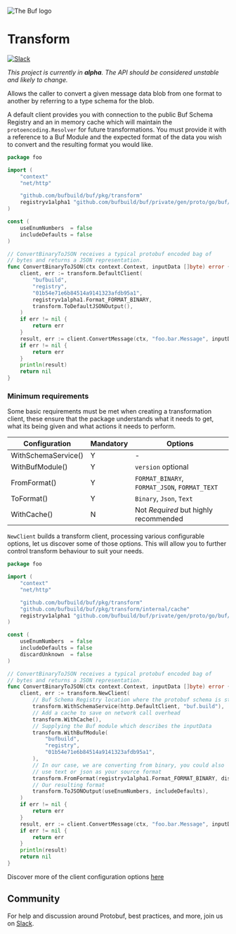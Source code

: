 ![The Buf logo](../../.github/buf-logo.svg)

# Transform

[![Slack](https://img.shields.io/badge/slack-buf-%23e01563)][badges_slack]

_This project is currently in **alpha**. The API should be considered unstable and likely to change._

Allows the caller to convert a given message data blob from one format to
another by referring to a type schema for the blob.

A default client provides you with connection to the public Buf Schema Registry
and an in memory cache which will maintain the `protoencoding.Resolver` for
future transformations. You must provide it with a reference to a Buf Module and
the expected format of the data you wish to convert and the resulting format you
would like.

```go
package foo

import (
	"context"
	"net/http"

	"github.com/bufbuild/buf/pkg/transform"
	registryv1alpha1 "github.com/bufbuild/buf/private/gen/proto/go/buf/alpha/registry/v1alpha1"
)

const (
	useEnumNumbers  = false
	includeDefaults = false
)

// ConvertBinaryToJSON receives a typical protobuf encoded bag of 
// bytes and returns a JSON representation. 
func ConvertBinaryToJSON(ctx context.Context, inputData []byte) error {
	client, err := transform.DefaultClient(
		"bufbuild",
		"registry",
		"01b54e71e6b84514a9141323afdb95a1",
		registryv1alpha1.Format_FORMAT_BINARY,
		transform.ToDefaultJSONOutput(),
	)
	if err != nil {
		return err
	}
	result, err := client.ConvertMessage(ctx, "foo.bar.Message", inputData)
	if err != nil {
		return err
	}
	println(result)
	return nil
}
```

### Minimum requirements

Some basic requirements must be met when creating a transformation client, these
ensure that the package understands what it needs to get, what its being given
and what actions it needs to perform.

| Configuration       | Mandatory | Options                                       |
|---------------------|-----------|-----------------------------------------------|
| WithSchemaService() | Y         | -                                             |
| WithBufModule()     | Y         | `version` optional                            |
| FromFormat()        | Y         | `FORMAT_BINARY`, `FORMAT_JSON`, `FORMAT_TEXT` |
| ToFormat()          | Y         | `Binary`, `Json`, `Text`                      |
| WithCache()         | N         | Not _Required_ but highly recommended         |

`NewClient` builds a transform client, processing various configurable options,
let us discover some of those options. This will allow you to further control
transform behaviour to suit your needs.

```go
package foo

import (
	"context"
	"net/http"

	"github.com/bufbuild/buf/pkg/transform"
	"github.com/bufbuild/buf/pkg/transform/internal/cache"
	registryv1alpha1 "github.com/bufbuild/buf/private/gen/proto/go/buf/alpha/registry/v1alpha1"
)

const (
	useEnumNumbers  = false
	includeDefaults = false
	discardUnknown  = false
)

// ConvertBinaryToJSON receives a typical protobuf encoded bag of 
// bytes and returns a JSON representation. 
func ConvertBinaryToJSON(ctx context.Context, inputData []byte) error {
	client, err := transform.NewClient(
		// Buf Schema Registry location where the protobuf schema is stored 
		transform.WithSchemaService(http.DefaultClient, "buf.build"),
		// Add a cache to save on network call overhead
		transform.WithCache(),
		// Supplying the Buf module which describes the inputData
		transform.WithBufModule(
			"bufbuild",
			"registry",
			"01b54e71e6b84514a9141323afdb95a1",
		),
		// In our case, we are converting from binary, you could also 
		// use text or json as your source format
		transform.FromFormat(registryv1alpha1.Format_FORMAT_BINARY, discardUnknown),
		// Our resulting format
		transform.ToJSONOutput(useEnumNumbers, includeDefaults),
	)
	if err != nil {
		return err
	}
	result, err := client.ConvertMessage(ctx, "foo.bar.Message", inputData)
	if err != nil {
		return err
	}
	println(result)
	return nil
}

```

Discover more of the client configuration options [here](docs/client.md)

## Community

For help and discussion around Protobuf, best practices, and more, join us on [Slack][badges_slack].

[badges_slack]: https://join.slack.com/t/bufbuild/shared_invite/zt-f5k547ki-dW9LjSwEnl6qTzbyZtPojw
